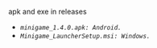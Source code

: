apk and exe in releases
- _`minigame_1.4.0.apk: Android.`_
- _`Minigame_LauncherSetup.msi: Windows.`_
